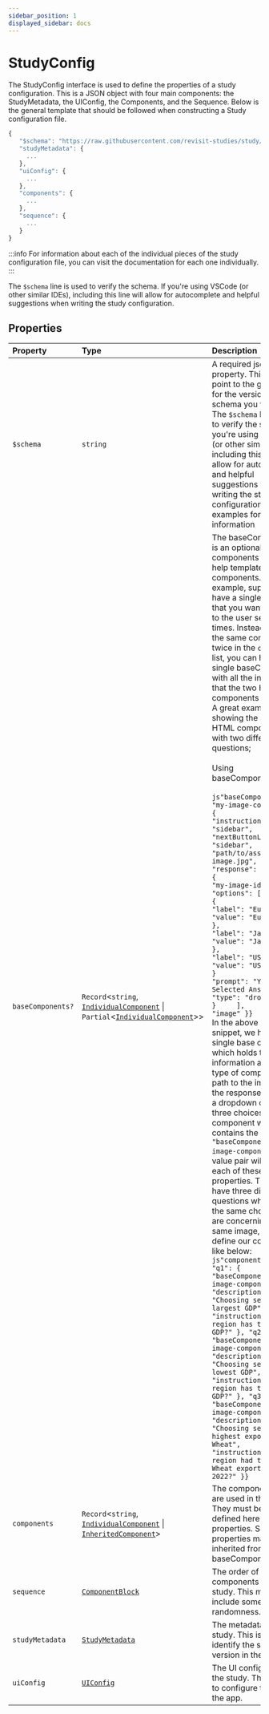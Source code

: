 ```yaml
---
sidebar_position: 1
displayed_sidebar: docs
---
```


# StudyConfig

The StudyConfig interface is used to define the properties of a study configuration. This is a JSON object with four main components: the StudyMetadata, the UIConfig, the Components, and the Sequence. Below is the general template that should be followed when constructing a Study configuration file.

```js
{
   "$schema": "https://raw.githubusercontent.com/revisit-studies/study/v1.0.0-beta11/src/parser/StudyConfigSchema.json",
   "studyMetadata": {
     ...
   },
   "uiConfig": {
     ...
   },
   "components": {
     ...
   },
   "sequence": {
     ...
   }
}
```

:::info
For information about each of the individual pieces of the study configuration file, you can visit the documentation for each one individually.
:::
<br/>

The `$schema` line is used to verify the schema. If you're using VSCode (or other similar IDEs), including this line will allow for autocomplete and helpful suggestions when writing the study configuration.

## Properties

| Property | Type | Description |
| :------ | :------ | :------ |
| `$schema` | `string` | A required json schema property. This should point to the github link for the version of the schema you would like. The `$schema` line is used to verify the schema. If you're using VSCode (or other similar IDEs), including this line will allow for autocomplete and helpful suggestions when writing the study configuration. See examples for more information |
| `baseComponents?` | `Record`\<`string`, [`IndividualComponent`](../type-aliases/IndividualComponent.md) \| `Partial`\<[`IndividualComponent`](../type-aliases/IndividualComponent.md)\>\> | The baseComponents is an optional set of components which can help template other components. For example, suppose you have a single HTML file that you want to display to the user several times. Instead of having the same component twice in the `components` list, you can have a single baseComponent with all the information that the two HTML components will share. A great example is showing the same HTML component but with two different questions;<br /><br />Using baseComponents:<br /><br />`js"baseComponents": { "my-image-component": {     "instructionLocation": "sidebar",     "nextButtonLocation": "sidebar",     "path": "path/to/assets/my-image.jpg",     "response": [         {             "id": "my-image-id",             "options": [                 {                     "label": "Europe",                     "value": "Europe"                 },                 {                     "label": "Japan",                     "value": "Japan"                 },                 {                     "label": "USA",                     "value": "USA"                 }             ],             "prompt": "Your Selected Answer:",             "type": "dropdown"         }     ],     "type": "image" }}`<br />In the above code snippet, we have a single base component which holds the information about the type of component, the path to the image, and the response (which is a dropdown containing three choices). Any component which contains the `"baseComponent":"my-image-component"` key-value pair will inherit each of these properties. Thus, if we have three different questions which have the same choices and are concerning the same image, we can define our components like below:<br />`js"components": { "q1": {     "baseComponent": "my-image-component",     "description": "Choosing section with largest GDP",     "instruction": "Which region has the largest GDP?" }, "q2": {     "baseComponent": "my-image-component",     "description": "Choosing section with lowest GDP",     "instruction": "Which region has the lowest GDP?" }, "q3": {     "baseComponent": "my-image-component",     "description": "Choosing section with highest exports of Wheat",     "instruction": "Which region had the most Wheat exported in 2022?" }}` |
| `components` | `Record`\<`string`, [`IndividualComponent`](../type-aliases/IndividualComponent.md) \| [`InheritedComponent`](../type-aliases/InheritedComponent.md)\> | The components that are used in the study. They must be fully defined here with all properties. Some properties may be inherited from baseComponents. |
| `sequence` | [`ComponentBlock`](ComponentBlock.md) | The order of the components in the study. This might include some randomness. |
| `studyMetadata` | [`StudyMetadata`](StudyMetadata.md) | The metadata for the study. This is used to identify the study and version in the data file. |
| `uiConfig` | [`UIConfig`](UIConfig.md) | The UI configuration for the study. This is used to configure the UI of the app. |

